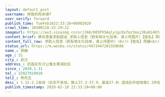 ```yaml
---
layout: default_post
username: 奔跑的肉夹馍f
user_verify: forward
publish_time: TueFeb1822:33:26+08002020
crawl_time: 20200218-23:29:22
imageurl: https://wx3.sinaimg.cn/orj360/005PXSAqly1gc0xfmz3muj30u01407a5.jpg
content_brief: 肺炎患者求助超话 求助人信息（若有相关化验单，请上传图片）【姓名】周婕【年龄】31【所在城市】武汉【所在小区、社区】武昌区 东沙公寓 水果湖社区【患病时间】2020.1.31【联系方式】15927019010【其他紧急联系人】熊先生【病情描述】 1.31-2.2发烧（白天不发烧，晚上37.3-37.9，最高37. ...全文
content_full_raw: 求助人信息（若有相关化验单，请上传图片）<br/>【姓名】周婕<br/>【年龄】31<br/>【所在城市】武汉<br/>【所在小区、社区】武昌区东沙公寓水果湖社区<br/>【患病时间】2020.1.31<br/>【联系方式】15927019010<br/>【其他紧急联系人】熊先生<br/>【病情描述】1.31-2.2发烧（白天不发烧，晚上37.3-37.9，最高37.9）<br/><br/>退烧后开始咳嗽2.3开始干咳<br/>无痰，2.6照第一次ct显示疑似<br/>2.6第一次核酸显示阴性<br/>2.16第二次核酸阴性并剖腹产<br/>2.17-2.18连续做了四次核酸，有三次阴性，第四次结果未出<br/>2.18复查ct双肺还是多发斑片状磨玻璃影，因为核酸一直是阴性，没办法确诊，现在我老婆刚剖腹完，身体很虚弱，我这几天一直在产房照顾，不知道有没有被感染，刚出生几天的宝宝还在新生儿科，未来也没有人能照顾他，实在是走投无路来求助
status_url: https://m.weibo.cn/status/4473447281558686
name_: 周婕
age_: 31
city_: 武汉
address_: 武昌区东沙公寓水果湖社区
since_: 2020.1.31
tel_: 15927019010
tel2_: 熊先生
desc_: 1.31-2.2发烧（白天不发烧，晚上37.3-37.9，最高37.9）退烧后开始咳嗽2.3开始干咳无痰，2.6照第一次ct显示疑似2.6第一次核酸显示阴性2.16第二次核酸阴性并剖腹产2.17-2.18连续做了四次核酸，有三次阴性，第四次结果未出2.18复查ct双肺还是多发斑片状磨玻璃影，因为核酸一直是阴性，没办法确诊，现在我老婆刚剖腹完，身体很虚弱，我这几天一直在产房照顾，不知道有没有被感染，刚出生几天的宝宝还在新生儿科，未来也没有人能照顾他，实在是走投无路来求助
publish_timestamp: 2020-02-18 22:33:26+08:00
---
```


